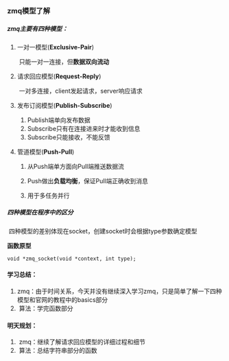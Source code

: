 ### zmq模型了解

##### zmq主要有四种模型：

1. 一对一模型(**Exclusive-Pair**)

   ​	只能一对一连接，但**数据双向流动**

2. 请求回应模型(**Request-Reply**)

   ​	一对多连接，client发起请求，server响应请求

3. 发布订阅模型(**Publish-Subscribe**)

   1. Publish端单向发布数据
   2. Subscribe只有在连接进来时才能收到信息
   3. Subscribe只能接收，不能反馈

4. 管道模型(**Push-Pull**)

   1. 从Push端单方面向Pull端推送数据流

   2. Push做出**负载均衡**，保证Pull端正确收到消息

   3. 用于多任务并行

      

##### 四种模型在程序中的区分	

​	四种模型的差别体现在socket，创建socket时会根据type参数确定模型

**函数原型**

```
void *zmq_socket(void *context, int type);
```



#### 学习总结：

1. ​	zmq：由于时间关系，今天并没有继续深入学习zmq，只是简单了解一下四种模型和官网的教程中的basics部分
2. ​	算法：学完函数部分



#### 明天规划：

1. ​	zmq：继续了解请求回应模型的详细过程和细节
2. ​	算法：总结字符串部分的函数